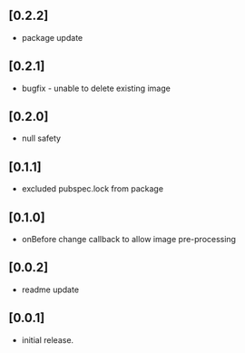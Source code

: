 ## [0.2.2]

* package update

## [0.2.1]
* bugfix - unable to delete existing image

## [0.2.0]
* null safety

## [0.1.1]
* excluded pubspec.lock from package

## [0.1.0]
* onBefore change callback to allow image pre-processing

## [0.0.2]
* readme update

## [0.0.1]

* initial release.
